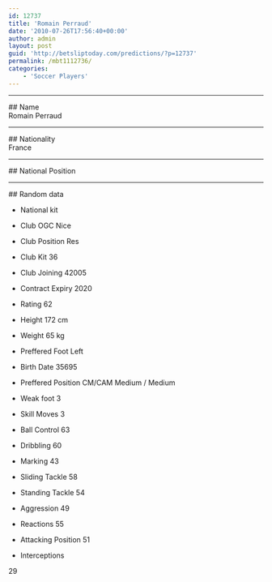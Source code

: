 ```yaml
---
id: 12737
title: 'Romain Perraud'
date: '2010-07-26T17:56:40+00:00'
author: admin
layout: post
guid: 'http://betsliptoday.com/predictions/?p=12737'
permalink: /mbt1112736/
categories:
    - 'Soccer Players'
---
```


- - - - - -

\## Name  
 Romain Perraud

- - - - - -

\## Nationality  
 France

- - - - - -

\## National Position

- - - - - -

\## Random data

- National kit
- Club
 OGC Nice

- Club Position
 Res

- Club Kit
 36

- Club Joining
 42005

- Contract Expiry
 2020

- Rating
 62

- Height
 172 cm

- Weight
 65 kg

- Preffered Foot
 Left

- Birth Date
 35695

- Preffered Position
 CM/CAM Medium / Medium

- Weak foot
 3

- Skill Moves
 3

- Ball Control
 63

- Dribbling
 60

- Marking
 43

- Sliding Tackle
 58

- Standing Tackle
 54

- Aggression
 49

- Reactions
 55

- Attacking Position
 51

- Interceptions

 29